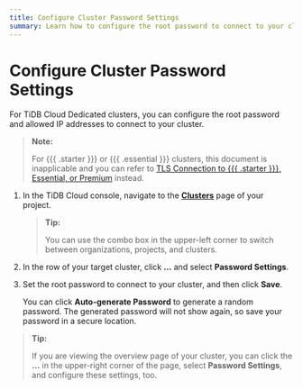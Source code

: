 ```yaml
---
title: Configure Cluster Password Settings
summary: Learn how to configure the root password to connect to your cluster.
---
```


# Configure Cluster Password Settings

For TiDB Cloud Dedicated clusters, you can configure the root password and allowed IP addresses to connect to your cluster.

> **Note:**
>
> For {{{ .starter }}} or {{{ .essential }}} clusters, this document is inapplicable and you can refer to [TLS Connection to {{{ .starter }}}, Essential, or Premium](/tidb-cloud/secure-connections-to-serverless-clusters.md) instead.

1. In the TiDB Cloud console, navigate to the [**Clusters**](https://tidbcloud.com/project/clusters) page of your project.

    > **Tip:**
    >
    > You can use the combo box in the upper-left corner to switch between organizations, projects, and clusters.

2. In the row of your target cluster, click **...** and select **Password Settings**.
3. Set the root password to connect to your cluster, and then click **Save**.

    You can click **Auto-generate Password** to generate a random password. The generated password will not show again, so save your password in a secure location.

> **Tip:**
>
> If you are viewing the overview page of your cluster, you can click the **...** in the upper-right corner of the page, select **Password Settings**, and configure these settings, too.
